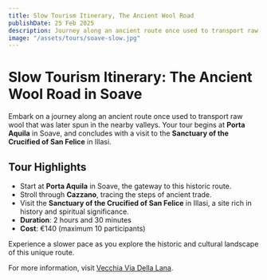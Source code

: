 ```yaml
---
title: Slow Tourism Itinerary, The Ancient Wool Road
publishDate: 25 Feb 2025
description: Journey along an ancient route once used to transport raw wool destined for nearby valleys. Begin at Porta Aquila in Soave, pass through Cazzano, and visit the Sanctuary of the Crucified of San Felice in Illasi.
image: "/assets/tours/soave-slow.jpg"
---
```


# **Slow Tourism Itinerary: The Ancient Wool Road in Soave**

Embark on a journey along an ancient route once used to transport raw wool that was later spun in the nearby valleys. Your tour begins at **Porta Aquila** in Soave, and concludes with a visit to the **Sanctuary of the Crucified of San Felice** in Illasi.

## **Tour Highlights**
- Start at **Porta Aquila** in Soave, the gateway to this historic route.
- Stroll through **Cazzano**, tracing the steps of ancient trade.
- Visit the **Sanctuary of the Crucified of San Felice** in Illasi, a site rich in history and spiritual significance.
- **Duration**: 2 hours and 30 minutes
- **Cost**: €140 (maximum 10 participants)  

Experience a slower pace as you explore the historic and cultural landscape of this unique route.

For more information, visit [Vecchia Via Della Lana](https://www.veciaviadellalana.it/).
